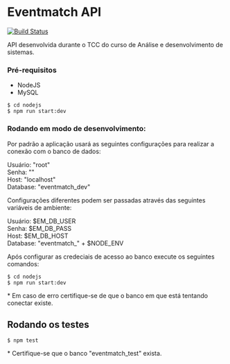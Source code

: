 # Eventmatch API

[![Build Status](https://snap-ci.com/brunosaantos/eventmatch-api/branch/master/build_image)](https://snap-ci.com/brunosaantos/eventmatch-api/branch/master)

API desenvolvida durante o TCC do curso de Análise e desenvolvimento de sistemas.

### Pré-requisitos

- NodeJS
- MySQL

```
$ cd nodejs
$ npm run start:dev
```

### Rodando em modo de desenvolvimento:

Por padrão a aplicação usará as seguintes configurações para realizar a conexão
com o banco de dados:

Usuário: "root"  
Senha: ""  
Host: "localhost"  
Database: "eventmatch_dev"  

Configurações diferentes podem ser passadas através das seguintes variáveis de ambiente:

Usuário: $EM_DB_USER  
Senha: $EM_DB_PASS  
Host: $EM_DB\_HOST  
Database: "eventmatch\_" + $NODE_ENV

Após configurar as credeciais de acesso ao banco execute os seguintes comandos:

```
$ cd nodejs
$ npm run start:dev
```

\* Em caso de erro certifique-se de que o banco em que está tentando conectar existe.

## Rodando os testes

```
$ npm test
```

\* Certifique-se que o banco "eventmatch_test" exista.
